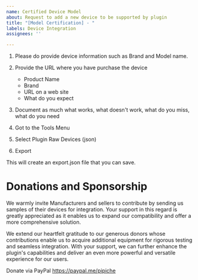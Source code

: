 ```yaml
---
name: Certified Device Model
about: Request to add a new device to be supported by plugin
title: "[Model Certification] - "
labels: Device Integration
assignees: ''

---
```


1. Please do provide device information such as Brand and Model name.
1. Provide the URL where you have purchase the device
    * Product Name
    * Brand
    * URL on a web site
    * What do you expect

1. Document as much what works, what doesn't work, what do you miss, what do you need

1. Got to the Tools Menu
1. Select Plugin Raw Devices (json)
1. Export

This will create an export.json file that you can save.


# Donations and Sponsorship

We warmly invite Manufacturers and sellers to contribute by sending us samples of their devices for integration. Your support in this regard is greatly appreciated as it enables us to expand our compatibility and offer a more comprehensive solution.

We extend our heartfelt gratitude to our generous donors whose contributions enable us to acquire additional equipment for rigorous testing and seamless integration. With your support, we can further enhance the plugin's capabilities and deliver an even more powerful and versatile experience for our users.

Donate via PayPal https://paypal.me/pipiche
